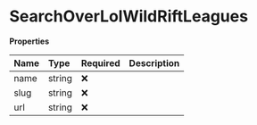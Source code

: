 # SearchOverLolWildRiftLeagues

**Properties**

| Name | Type   | Required | Description |
| :--- | :----- | :------- | :---------- |
| name | string | ❌       |             |
| slug | string | ❌       |             |
| url  | string | ❌       |             |
